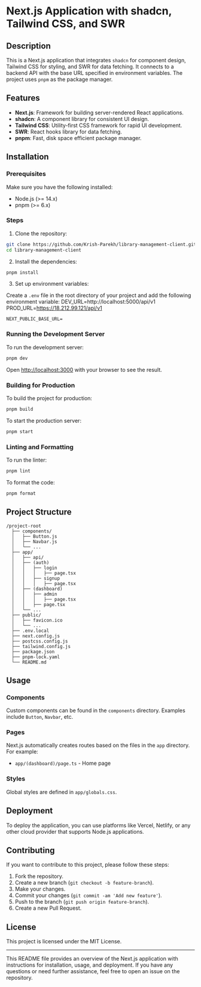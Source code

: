 # Next.js Application with shadcn, Tailwind CSS, and SWR

## Description

This is a Next.js application that integrates `shadcn` for component design, Tailwind CSS for styling, and SWR for data fetching. It connects to a backend API with the base URL specified in environment variables. The project uses `pnpm` as the package manager.

## Features

- **Next.js**: Framework for building server-rendered React applications.
- **shadcn**: A component library for consistent UI design.
- **Tailwind CSS**: Utility-first CSS framework for rapid UI development.
- **SWR**: React hooks library for data fetching.
- **pnpm**: Fast, disk space efficient package manager.

## Installation

### Prerequisites

Make sure you have the following installed:

- Node.js (>= 14.x)
- pnpm (>= 6.x)

### Steps

1. Clone the repository:

```sh
git clone https://github.com/Krish-Parekh/library-management-client.git
cd library-management-client
```

2. Install the dependencies:

```sh
pnpm install
```

3. Set up environment variables:

Create a `.env` file in the root directory of your project and add the following environment variable:
DEV_URL=http://localhost:5000/api/v1
PROD_URL=https://18.212.99.121/api/v1

```env
NEXT_PUBLIC_BASE_URL=
```

### Running the Development Server

To run the development server:

```sh
pnpm dev
```

Open [http://localhost:3000](http://localhost:3000) with your browser to see the result.

### Building for Production

To build the project for production:

```sh
pnpm build
```

To start the production server:

```sh
pnpm start
```

### Linting and Formatting

To run the linter:

```sh
pnpm lint
```

To format the code:

```sh
pnpm format
```

## Project Structure

```
/project-root
  ├── components/
  │   ├── Button.js
  │   ├── Navbar.js
  │   └── ...
  ├── app/
  │   ├── api/
  │   ├── (auth)
  │   │   ├── login
  │   │   │   ├── page.tsx
  │   │   ├── signup
  │   │   │   ├── page.tsx
  │   ├── (dashboard)
  │   │   ├── admin
  │   │   │   ├── page.tsx
  │   │   ├── page.tsx
  │   └── ...
  ├── public/
  │   ├── favicon.ico
  │   └── ...
  ├── .env.local
  ├── next.config.js
  ├── postcss.config.js
  ├── tailwind.config.js
  ├── package.json
  ├── pnpm-lock.yaml
  └── README.md
```

## Usage

### Components

Custom components can be found in the `components` directory. Examples include `Button`, `Navbar`, etc.

### Pages

Next.js automatically creates routes based on the files in the `app` directory. For example:

- `app/(dashboard)/page.ts` - Home page

### Styles

Global styles are defined in `app/globals.css`.

## Deployment

To deploy the application, you can use platforms like Vercel, Netlify, or any other cloud provider that supports Node.js applications.

## Contributing

If you want to contribute to this project, please follow these steps:

1. Fork the repository.
2. Create a new branch (`git checkout -b feature-branch`).
3. Make your changes.
4. Commit your changes (`git commit -am 'Add new feature'`).
5. Push to the branch (`git push origin feature-branch`).
6. Create a new Pull Request.

## License

This project is licensed under the MIT License.

---

This README file provides an overview of the Next.js application with instructions for installation, usage, and deployment. If you have any questions or need further assistance, feel free to open an issue on the repository.